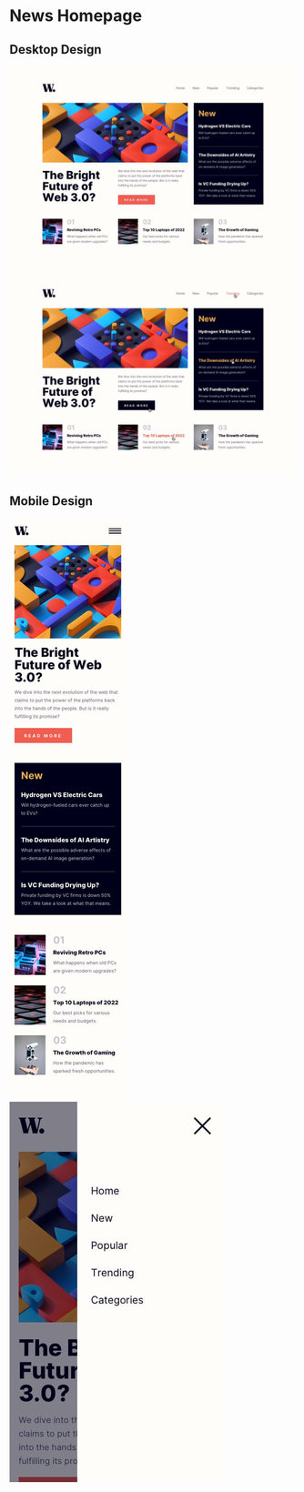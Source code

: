 # News Homepage

## Desktop Design
<img src="./design/desktop-design.jpg">
<img src="./design/active-states.jpg">

## Mobile Design
<img src="./design/mobile-design.jpg">
<img src="./design/mobile-menu.jpg">

